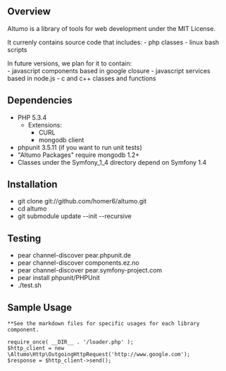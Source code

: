 Overview
------------
Altumo is a library of tools for web development under the MIT License.

It currenly contains source code that includes:
    - php classes
    - linux bash scripts
   
In future versions, we plan for it to contain:   
    - javascript components based in google closure
    - javascript services based in node.js
    - c and c++ classes and functions

Dependencies
------------

   - PHP 5.3.4
     - Extensions:
       - CURL
       - mongodb client
   - phpunit 3.5.11 (if you want to run unit tests)
   - "Altumo Packages" require mongodb 1.2+
   - Classes under the Symfony_1_4 directory depend on Symfony 1.4

Installation
------------

   - git clone git://github.com/homer6/altumo.git
   - cd altumo
   - git submodule update --init --recursive

Testing
------------

   - pear channel-discover pear.phpunit.de
   - pear channel-discover components.ez.no
   - pear channel-discover pear.symfony-project.com
   - pear install phpunit/PHPUnit
   - ./test.sh
   

Sample Usage
------------

    **See the markdown files for specific usages for each library component.

    require_once( __DIR__ . '/loader.php' );
    $http_client = new \Altumo\Http\OutgoingHttpRequest('http://www.google.com');
    $response = $http_client->send();
    
    
    